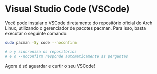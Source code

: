 # Visual Studio Code (VSCode)

Você pode instalar o VSCode diretamente do repositório oficial do Arch Linux, utilizando o gerenciador de pacotes pacman.
Para isso, basta executar o seguinte comando:

```sh
sudo pacman -Sy code --noconfirm

# o y sincroniza os repositórios
# e o --noconfirm responde automaticamente as perguntas
```

Agora é só aguardar e curtir o seu VSCode!
